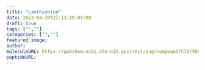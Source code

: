 ```yaml
---
title: "Lanthionine"
date: 2023-04-20T21:12:16-07:00
draft: true
tags: ["",""]
categories: ["",""]
featured_image: 
author: 
moleculeURL: https://pubchem.ncbi.nlm.nih.gov/rest/pug/compound/CID/98504/record/SDF/?record_type=3d&response_type=display
peptideURL:
---
```

